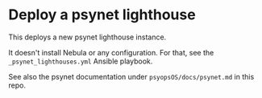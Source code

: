 # Deploy a psynet lighthouse

This deploys a new psynet lighthouse instance.

It doesn't install Nebula or any configuration.
For that, see the `_psynet_lighthouses.yml` Ansible playbook.

See also the psynet documentation under `psyopsOS/docs/psynet.md` in this repo.
